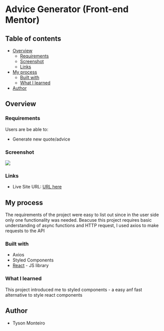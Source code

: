 # Advice Generator (Front-end Mentor)

## Table of contents

- [Overview](#overview)
  - [Requirements](#the-challenge)
  - [Screenshot](#screenshot)
  - [Links](#links)
- [My process](#my-process)
  - [Built with](#built-with)
  - [What I learned](#what-i-learned)
- [Author](#author)

## Overview

### Requirements

Users are be able to:

- Generate new quote/advice

### Screenshot

![](https://user-images.githubusercontent.com/29797099/155121728-4a49d9a4-c4af-4e94-902d-79500a25c4ea.jpg)

### Links

- Live Site URL: [URL here](https://invoice-system-by-tyson-monteiro.netlify.app/)

## My process

The requirements of the project were easy to list out since in the user side only one functionality was needed.
Beacuse this project requires basic understanding of async functions and HTTP request, I used axios to make requests
to the API

### Built with

- Axios
- Styled Components
- [React](https://reactjs.org/) - JS library

### What I learned

This project introduced me to styled components - a easy anf fast alternative to style react components

## Author

- Tyson Monteiro
